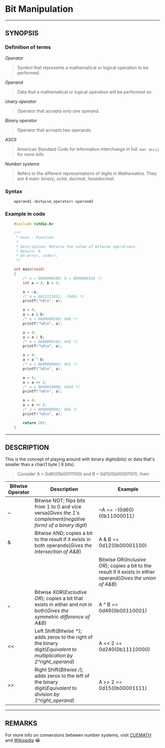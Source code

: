 # Bit Manipulation

-------------------------------------------------------------------------

## SYNOPSIS

### Definition of terms

_Operator_

> Symbol that represents a mathematical or logical operation to be performed.

_Operand_

> Data that a mathematical or logical operation will be performed on.

_Unary operator_

> Operator that accepts only one operand.

_Binary operator_

> Operator that accepts two operands.

_ASCII_

> American Standard Code for Information Interchange in full. `man ascii` for more info.

_Number systems_

> Refers to the different representations of digits in Mathematics. They are 4 main: *binary*, *octal*, *decimal*, *hexadecimal*.

### Syntax

```
	operand1 <bitwise_operator> operand2
```

### Example in code

```c
	#include <stdio.h>

	/**
	 * main - Function
	 *
	 * Description: Returns the value of bitwise operations.
	 * Return: 0.
	 * On error, stderr.
	 */

	int main(void)
	{
		/* a = 0b00000100; b = 0b00000101 */
		int a = 4, b = 5;

		a = ~a;
		/* a = 0b11111011; -(0d4) */
		printf("%d\n", a);

		a = 4;
		a = a & b;
		/* a = 0b00000100; 0d4 */
		printf("%d\n", a);

		a = 4;
		a = a | b;
		/* a = 0b00000101; 0d5 */
		printf("%d\n", a);

		a = 4;
		a = a ^ b;
		/* a = 0b00000001; 0d1 */
		printf("%d\n", a);

		a = 4;
		a = a << 2;
		/* a = 0b00010000; 0d16 */
		printf("%d\n", a);

		a = 4;
		a = a >> 2;
		/* a = 0b00000001; 0d1 */
		printf("%d\n", a);

		return (0);
	}
```

--------------------------------------------------------------------------

## DESCRIPTION

This is the concept of playing around with binary digits(bits) or data that's
smaller than a char(1 byte | 8 bits). 

> Consider A = 0d60(0b00111100) and B = 0d13(0b00001101), then:

| Bitwise Operator | Description | Example |
| -- | -- | -- |
| ~ | Bitwise NOT; flips bits from 1 to 0 and vice versa(*Gives the 1's complement(negative form) of a binary digit*) | ~A == -(0d60)(0b11000011) |
| & | Bitwise AND; copies a bit to the result if it exists in both operands(*Gives the intersection of A&B*) | A & B == 0d12(0b00001100) |
| | | Bitwise OR(*Inclusive OR*); copies a bit to the result if it exists in either operand(*Gives the union of A&B*) | A | B == 0d61(0b00111101) |
| ^ | Bitwise XOR(*Excludive OR*); copies a bit that exists in either and not in both(*Gives the symmetric difference of A&B*) | A ^ B == 0d49(0b00110001) |
| << | Left Shift(_Bitwise *_); adds zeros to the right of the binary digit(*Equivalent to multiplication by 2^right_operand*) | A << 2 == 0d240(0b11110000) |
| >> | Right Shift(_Bitwise /_); adds zeros to the left of the binary digit(*Equivalent to division by 2^right_operand*) | A >> 2 == 0d15(0b00001111) |

--------------------------------------------------------------------------

## REMARKS

For more info on conversions between number systems, visit [CUEMATH](https://www.cuemath.com/numbers/number-systems) and [Wikipedia](https://en.wikipedia.org/wiki/Bitwise_operations_in_C) :joy:
